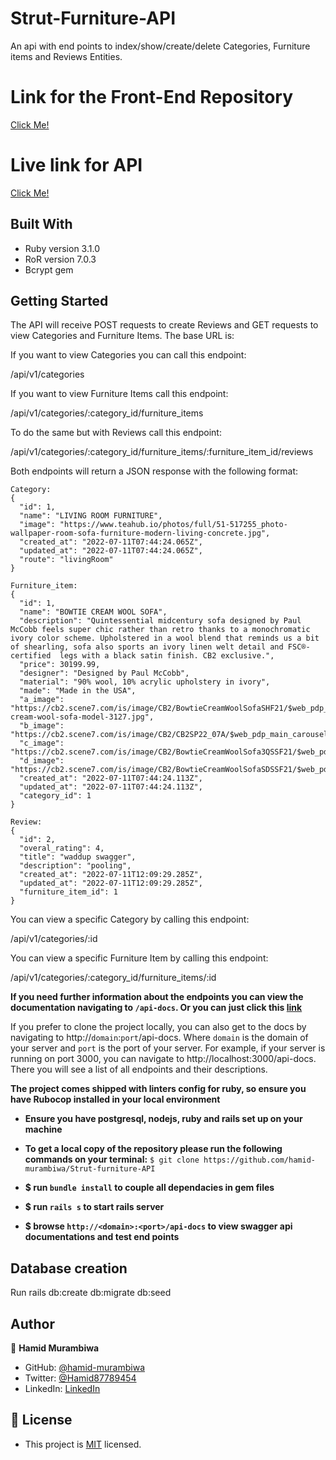 # Strut-Furniture-API

An api with end points to index/show/create/delete Categories, Furniture items and Reviews Entities.


# Link for the Front-End Repository
[Click Me!](https://github.com/hamid-murambiwa/Strut)

# Live link for API

 [Click Me!](https://strut-furniture-api.herokuapp.com/api-docs)
## Built With

- Ruby version 3.1.0
- RoR version 7.0.3
- Bcrypt gem
## Getting Started

The API will receive POST requests to create Reviews and GET requests to view Categories and Furniture Items.
The base URL is: 

If you want to view Categories you can call this endpoint:

/api/v1/categories

If you want to view Furniture Items call this endpoint:

/api/v1/categories/:category_id/furniture_items

To do the same but with Reviews call this endpoint:

/api/v1/categories/:category_id/furniture_items/:furniture_item_id/reviews


Both endpoints will return a JSON response with the following format:

```
Category:
{
  "id": 1,
  "name": "LIVING ROOM FURNITURE",
  "image": "https://www.teahub.io/photos/full/51-517255_photo-wallpaper-room-sofa-furniture-modern-living-concrete.jpg",
  "created_at": "2022-07-11T07:44:24.065Z",
  "updated_at": "2022-07-11T07:44:24.065Z",
  "route": "livingRoom"
}

Furniture_item:
{
  "id": 1,
  "name": "BOWTIE CREAM WOOL SOFA",
  "description": "Quintessential midcentury sofa designed by Paul McCobb feels super chic rather than retro thanks to a monochromatic ivory color scheme. Upholstered in a wool blend that reminds us a bit of shearling, sofa also sports an ivory linen welt detail and FSC®-certified  legs with a black satin finish. CB2 exclusive.",
  "price": 30199.99,
  "designer": "Designed by Paul McCobb",
  "material": "90% wool, 10% acrylic upholstery in ivory",
  "made": "Made in the USA",
  "a_image": "https://cb2.scene7.com/is/image/CB2/BowtieCreamWoolSofaSHF21/$web_pdp_main_carousel_lg$/210708100831/bowtie-cream-wool-sofa-model-3127.jpg",
  "b_image": "https://cb2.scene7.com/is/image/CB2/CB2SP22_07A/$web_pdp_main_carousel_lg$/220705084333/CB2SP22_07A.jpg",
  "c_image": "https://cb2.scene7.com/is/image/CB2/BowtieCreamWoolSofa3QSSF21/$web_pdp_main_carousel_lg$/220705084333/BowtieCreamWoolSofa3QSSF21.jpg",
  "d_image": "https://cb2.scene7.com/is/image/CB2/BowtieCreamWoolSofaSDSSF21/$web_pdp_main_carousel_lg$/220705084333/BowtieCreamWoolSofaSDSSF21.jpg",
  "created_at": "2022-07-11T07:44:24.113Z",
  "updated_at": "2022-07-11T07:44:24.113Z",
  "category_id": 1
}

Review:
{
  "id": 2,
  "overal_rating": 4,
  "title": "waddup swagger",
  "description": "pooling",
  "created_at": "2022-07-11T12:09:29.285Z",
  "updated_at": "2022-07-11T12:09:29.285Z",
  "furniture_item_id": 1
}
```

You can view a specific Category by calling this endpoint:

/api/v1/categories/:id

You can view a specific Furniture Item by calling this endpoint:

/api/v1/categories/:category_id/furniture_items/:id

**If you need further information about the endpoints you can view the documentation navigating to `/api-docs`.
Or you can just click this [link](https://strut-furniture-api.herokuapp.com/api-docs)**

If you prefer to clone the project locally, you can also get to the docs by navigating to http://`domain`:`port`/api-docs. Where `domain` is the domain of your server and `port` is the port of your server.
For example, if your server is running on port 3000, you can navigate to http://localhost:3000/api-docs.
There you will see a list of all endpoints and their descriptions.

**The project comes shipped with linters config for ruby, so ensure you have Rubocop installed in your local environment**

- **Ensure you have postgresql, nodejs, ruby and rails set up on your machine**

- **To get a local copy of the repository please run the following commands on your terminal:**
`$ git clone https://github.com/hamid-murambiwa/Strut-furniture-API`


- **$ run `bundle install` to couple all dependacies in gem files**


- **$ run `rails s` to start rails server**

- **$ browse `http://<domain>:<port>/api-docs` to view swagger api documentations and test end points**
## Database creation

Run rails db:create db:migrate db:seed

## Author

👤 **Hamid Murambiwa**

- GitHub: [@hamid-murambiwa](https://github.com/hamid-murambiwa/)
- Twitter: [@Hamid87789454](https://twitter.com/Hamid87789454/)
- LinkedIn: [LinkedIn](https://linkedin.com/in/hamid-murambiwa/)
## 📝 License

- This project is [MIT](./LICENSE) licensed.


